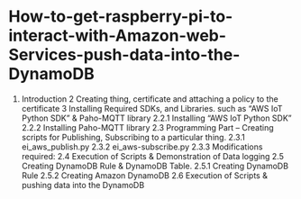 # How-to-get-raspberry-pi-to-interact-with-Amazon-web-Services-push-data-into-the-DynamoDB
1. Introduction
2 Creating thing, certificate and attaching a policy to the certificate
3 Installing Required SDKs, and Libraries. such as “AWS IoT Python SDK” & Paho-MQTT library
2.2.1 Installing “AWS IoT Python SDK”
2.2.2 Installing Paho-MQTT library
2.3 Programming Part – Creating scripts for Publishing, Subscribing to a particular thing.
2.3.1 ei_aws_publish.py
2.3.2 ei_aws-subscribe.py
2.3.3 Modifications required:
2.4 Execution of Scripts & Demonstration of Data logging
2.5 Creating DynamoDB Rule & DynamoDB Table.
2.5.1 Creating DynamoDB Rule
2.5.2  Creating Amazon DynamoDB
2.6 Execution of Scripts & pushing data into the DynamoDB
